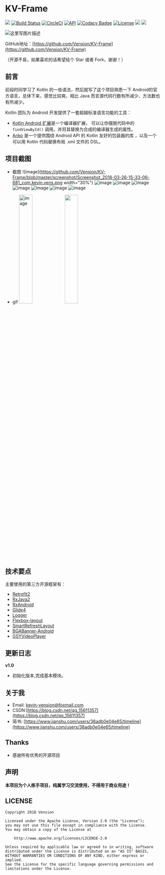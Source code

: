 # KV-Frame

[![](https://jitpack.io/v/git-xuhao/KotlinMvp.svg)](https://jitpack.io/#git-xuhao/KotlinMvp)
[![Build Status](https://travis-ci.org/git-xuhao/KotlinMvp.svg?branch=master)](https://travis-ci.org/git-xuhao/KotlinMvp)
[![CircleCI](https://circleci.com/gh/git-xuhao/KotlinMvp/tree/master.svg?style=svg)](https://circleci.com/gh/git-xuhao/KotlinMvp/tree/master)
[![API](https://img.shields.io/badge/API-19%2B-brightgreen.svg?style=flat)](https://android-arsenal.com/api?level=19)
[![Codacy Badge](https://api.codacy.com/project/badge/Grade/0ee634e0cc3042f8a98e33d6135f39a6)](https://www.codacy.com/app/git-xuhao/KotlinMvp?utm_source=github.com&amp;utm_medium=referral&amp;utm_content=git-xuhao/KotlinMvp&amp;utm_campaign=Badge_Grade)
[![License](https://img.shields.io/badge/License-Apache%202.0-blue.svg)](https://opensource.org/licenses/Apache-2.0)
[![](https://img.shields.io/badge/Author-xuhao-blue.svg)](http://xuhaoblog.com)
[![](https://img.shields.io/badge/QQ-2506856664-orange.svg)](http://xuhaoblog.com)


![这里写图片描述](https://github.com/Vension/KV-Frame/blob/master/screenshot/v.png)

GitHub地址：[https://github.com/Vension/KV-Frame](https://github.com/Vension/KV-Frame)

（开源不易，如果喜欢的话希望给个 Star 或者 Fork，谢谢！）


## 前言

前段时间学习了 Kotlin 的一些语法，然后就写了这个项目熟悉一下 Android的官方语言，总体下来，感觉比较爽，相比 Java 而言源代码行数有所减少、方法数也有所减少。

Kotlin 团队为 Android 开发提供了一套超越标准语言功能的工具：

- [Kotlin Android 扩展](https://www.kotlincn.net/docs/tutorials/android-plugin.html)是一个编译器扩展， 可以让你摆脱代码中的 `findViewById()` 调用，并将其替换为合成的编译器生成的属性。
- [Anko](http://github.com/kotlin/anko) 是一个提供围绕 Android API 的 Kotlin 友好的包装器的库 ，以及一个可以用 Kotlin 代码替换布局 .xml 文件的 DSL。

## 项目截图

- 截图
![image](https://github.com/Vension/KV-Frame/blob/master/screenshot/Screenshot_2018-03-26-15-33-06-681_com.kevin.vens.png width="30%")
![image](https://github.com/Vension/KV-Frame/blob/master/screenshot/Screenshot_2018-03-26-15-33-26-949_com.kevin.vens.png)
![image](https://github.com/Vension/KV-Frame/blob/master/screenshot/Screenshot_2018-03-26-15-33-18-517_com.kevin.vens.png)
![image](https://github.com/Vension/KV-Frame/blob/master/screenshot/Screenshot_2018-03-26-15-34-03-850_com.kevin.vens.png)
![image](https://github.com/Vension/KV-Frame/blob/master/screenshot/Screenshot_2018-03-26-15-33-44-989_com.kevin.vens.png)
![image](https://github.com/Vension/KV-Frame/blob/master/screenshot/Screenshot_2018-03-26-15-34-58-192_com.kevin.vens.png)
![image](https://github.com/Vension/KV-Frame/blob/master/screenshot/Screenshot_2018-03-26-15-35-25-854_com.kevin.vens.png)
![image](https://github.com/Vension/KV-Frame/blob/master/screenshot/Screenshot_2018-03-26-15-36-07-710_com.kevin.vens.png)

- gif
   <img alt="image" src="https://github.com/Vension/KV-Frame/blob/master/screenshot/20180326_153115.gif" width="30%">
   <img src="https://github.com/Vension/KV-Frame/blob/master/screenshot/20180326_153116.gif" style="width: 30%;">



## 技术要点
主要使用的第三方开源框架有：

 - [Retrofit2](https://github.com/square/retrofit)
 - [RxJava2](https://github.com/ReactiveX/RxJava)
 - [RxAndroid](https://github.com/ReactiveX/RxAndroid)
 - [Glide4](https://github.com/bumptech/glide)
 - [Logger](https://github.com/orhanobut/logger)
 - [Flexbox-layout](https://github.com/google/flexbox-layout)
 - [SmartRefreshLayout](https://github.com/scwang90/SmartRefreshLayout)
 - [BGABanner-Android](https://github.com/bingoogolapple/BGABanner-Android)
 - [GSYVideoPlayer](https://github.com/CarGuo/GSYVideoPlayer)


## 更新日志

**v1.0**

 - 初始化版本,完成基本模块。

## 关于我

 - Email: kevin-vension@foxmail.com
 - CSDN:[https://blog.csdn.net/qq_15611357](https://blog.csdn.net/qq_15611357)
 - 简书: [https://www.jianshu.com/users/38adb0e04e65/timeline](https://www.jianshu.com/users/38adb0e04e65/timeline)

## Thanks

- 感谢所有优秀的开源项目

## 声明
**本项目为个人练手项目，纯属学习交流使用，不得用于商业用途！**

## LICENSE

```
Copyright 2018 Vension

Licensed under the Apache License, Version 2.0 (the "License");
you may not use this file except in compliance with the License.
You may obtain a copy of the License at

    http://www.apache.org/licenses/LICENSE-2.0

Unless required by applicable law or agreed to in writing, software
distributed under the License is distributed on an "AS IS" BASIS,
WITHOUT WARRANTIES OR CONDITIONS OF ANY KIND, either express or implied.
See the License for the specific language governing permissions and
limitations under the License.
```


